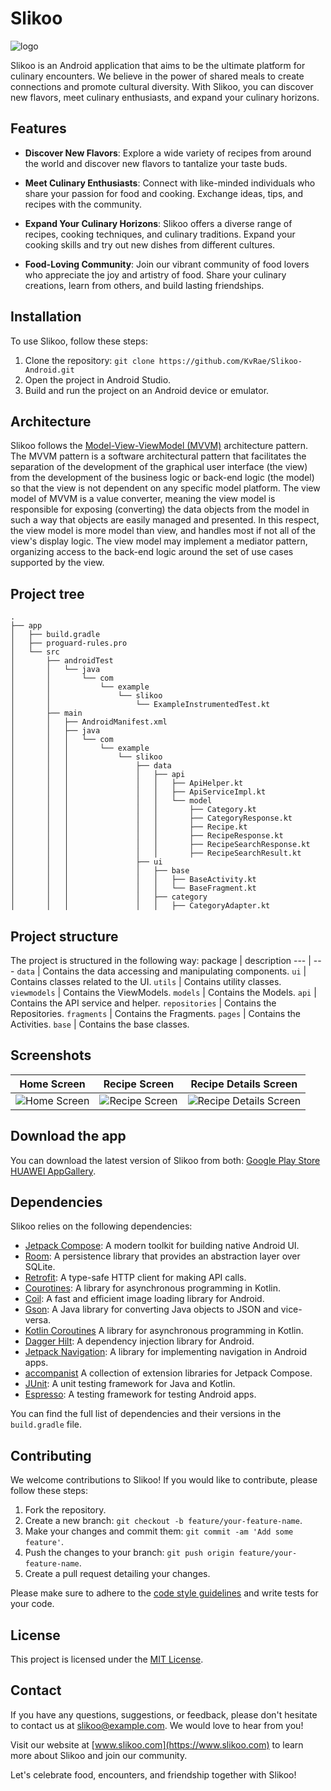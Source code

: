 
# Slikoo


![logo](https://github.com/KvRae/Slikoo-Android/assets/58667227/94fee035-631a-498e-93ca-22f6b113e490)

Slikoo is an Android application that aims to be the ultimate platform for culinary encounters.
We believe in the power of shared meals to create connections and promote cultural diversity. 
With Slikoo, you can discover new flavors, meet culinary enthusiasts, and expand your culinary horizons.

## Features

- **Discover New Flavors**: Explore a wide variety of recipes from around the world and discover new flavors to tantalize your taste buds.

- **Meet Culinary Enthusiasts**: Connect with like-minded individuals who share your passion for food and cooking. Exchange ideas, tips, and recipes with the community.

- **Expand Your Culinary Horizons**: Slikoo offers a diverse range of recipes, cooking techniques, and culinary traditions. Expand your cooking skills and try out new dishes from different cultures.

- **Food-Loving Community**: Join our vibrant community of food lovers who appreciate the joy and artistry of food. Share your culinary creations, learn from others, and build lasting friendships.

## Installation

To use Slikoo, follow these steps:

1. Clone the repository: `git clone https://github.com/KvRae/Slikoo-Android.git`
2. Open the project in Android Studio.
3. Build and run the project on an Android device or emulator.

## Architecture

Slikoo follows the [Model-View-ViewModel (MVVM)](https://en.wikipedia.org/wiki/Model%E2%80%93view%E2%80%93viewmodel) architecture pattern. 
The MVVM pattern is a software architectural pattern that facilitates the separation of the development of the graphical user interface (the view) 
from the development of the business logic or back-end logic (the model) so that the view is not dependent on any specific model platform. 
The view model of MVVM is a value converter, meaning the view model is responsible for exposing (converting) the data objects from the model in such a way 
that objects are easily managed and presented. In this respect, the view model is more model than view, and handles most if not all of the view's display logic. 
The view model may implement a mediator pattern, organizing access to the back-end logic around the set of use cases supported by the view.

## Project tree

```
.
├── app
│   ├── build.gradle
│   ├── proguard-rules.pro
│   └── src
│       ├── androidTest
│       │   └── java
│       │       └── com
│       │           └── example
│       │               └── slikoo
│       │                   └── ExampleInstrumentedTest.kt
│       ├── main
│       │   ├── AndroidManifest.xml
│       │   ├── java
│       │   │   └── com
│       │   │       └── example
│       │   │           └── slikoo
│       │   │               ├── data
│       │   │               │   ├── api
│       │   │               │   │   ├── ApiHelper.kt
│       │   │               │   │   ├── ApiServiceImpl.kt
│       │   │               │   │   └── model
│       │   │               │   │       ├── Category.kt
│       │   │               │   │       ├── CategoryResponse.kt
│       │   │               │   │       ├── Recipe.kt
│       │   │               │   │       ├── RecipeResponse.kt
│       │   │               │   │       ├── RecipeSearchResponse.kt
│       │   │               │   │       ├── RecipeSearchResult.kt
│       │   │               ├── ui
│       │   │               │   ├── base
│       │   │               │   │   ├── BaseActivity.kt
│       │   │               │   │   └── BaseFragment.kt
│       │   │               │   ├── category
│       │   │               │   │   ├── CategoryAdapter.kt
```

## Project structure 
The project is structured in the following way:
package | description
--- | ---
`data` | Contains the data accessing and manipulating components.
`ui` | Contains classes related to the UI.
`utils` | Contains utility classes.
`viewmodels` | Contains the ViewModels.
`models` | Contains the Models.
`api` | Contains the API service and helper.
`repositories` | Contains the Repositories.
`fragments` | Contains the Fragments.
`pages` | Contains the Activities.
`base` | Contains the base classes.

## Screenshots
| Home Screen                                                                                                  | Recipe Screen                                                                                                  | Recipe Details Screen                                                                                                  |
|--------------------------------------------------------------------------------------------------------------|----------------------------------------------------------------------------------------------------------------|------------------------------------------------------------------------------------------------------------------------|
| ![Home Screen](https://github.com/KvRae/Slikoo-Android/assets/58667227/929b54c0-09d7-43e3-bec1-7d902c9885a2) | ![Recipe Screen](https://github.com/KvRae/Slikoo-Android/assets/58667227/a5589b44-672c-456b-9d26-8e252d9d4c55) | ![Recipe Details Screen](https://github.com/KvRae/Slikoo-Android/assets/58667227/a5589b44-672c-456b-9d26-8e252d9d4c55) |

## Download the app

You can download the latest version of Slikoo from both:
[Google Play Store](https://play.google.com/store/apps/details?id=com.example.slikoo)  
[HUAWEI AppGallery](https://www.amazon.com/dp/B08Z3JQZQD).



## Dependencies

Slikoo relies on the following dependencies:

- [Jetpack Compose](https://developer.android.com/jetpack/compose): A modern toolkit for building native Android UI.
- [Room](https://developer.android.com/jetpack/androidx/releases/room): A persistence library that provides an abstraction layer over SQLite.
- [Retrofit](https://square.github.io/retrofit/): A type-safe HTTP client for making API calls.
- [Courotines](https://developer.android.com/kotlin/coroutines): A library for asynchronous programming in Kotlin.
- [Coil](https://github.com/bumptech/glide): A fast and efficient image loading library for Android.
- [Gson](https://github.com/google/gson): A Java library for converting Java objects to JSON and vice-versa.
- [Kotlin Coroutines]() A library for asynchronous programming in Kotlin.
- [Dagger Hilt](https://dagger.dev/hilt/): A dependency injection library for Android.
- [Jetpack Navigation](https://developer.android.com/guide/navigation): A library for implementing navigation in Android apps.
- [accompanist]() A collection of extension libraries for Jetpack Compose.
- [JUnit](https://junit.org/junit5/): A unit testing framework for Java and Kotlin.
- [Espresso](https://developer.android.com/training/testing/espresso): A testing framework for testing Android apps.


You can find the full list of dependencies and their versions in the `build.gradle` file.

## Contributing

We welcome contributions to Slikoo! If you would like to contribute, please follow these steps:

1. Fork the repository.
2. Create a new branch: `git checkout -b feature/your-feature-name`.
3. Make your changes and commit them: `git commit -am 'Add some feature'`.
4. Push the changes to your branch: `git push origin feature/your-feature-name`.
5. Create a pull request detailing your changes.

Please make sure to adhere to the [code style guidelines](https://github.com/slikoo/style-guide) and write tests for your code.

## License

This project is licensed under the [MIT License](LICENSE).

## Contact

If you have any questions, suggestions, or feedback, please don't hesitate to contact us at [slikoo@example.com](mailto:slikoo@example.com). We would love to hear from you!

Visit our website at [www.slikoo.com](https://www.slikoo.com) to learn more about Slikoo and join our community.

Let's celebrate food, encounters, and friendship together with Slikoo!
